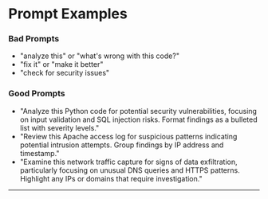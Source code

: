 # Prompt Examples

### Bad Prompts
- "analyze this" or "what's wrong with this code?"
- "fix it" or "make it better"
- "check for security issues"

### Good Prompts
- "Analyze this Python code for potential security vulnerabilities, focusing on input validation and SQL injection risks. Format findings as a bulleted list with severity levels."
- "Review this Apache access log for suspicious patterns indicating potential intrusion attempts. Group findings by IP address and timestamp."
- "Examine this network traffic capture for signs of data exfiltration, particularly focusing on unusual DNS queries and HTTPS patterns. Highlight any IPs or domains that require investigation."

---